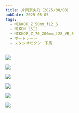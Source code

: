 ```yaml
---
title: 片岡奈央乃（2025/08/03）
pubDate: 2025-08-05
tags:
  - NIKKOR_Z_50mm_f12_S
  - NIKON_Z5II
  - NIKKOR_Z_70_200mm_f28_VR_S
  - ポートレート
  - スタジオピクシー下馬
---
```

![](_assets/DSC_4457-2.jpg)

![](_assets/DSC_5251.jpg)

![](_assets/DSC_5495.jpg)

![](_assets/DSC_4870.jpg)

![](_assets/DSC_4850.jpg)

![](_assets/DSC_4531.jpg)